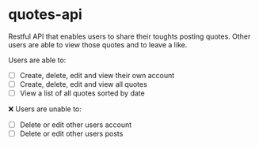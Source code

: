 # quotes-api

Restful API that enables users to share their toughts posting quotes. Other users are able to view those quotes and to leave a like.

Users are able to:

* [ ] Create, delete, edit and view their own account
* [ ] Create, delete, edit and view all quotes
* [ ] View a list of all quotes sorted by date

&#10060; Users are unable to:
* [ ] Delete or edit other users account
* [ ] Delete or edit other users posts
